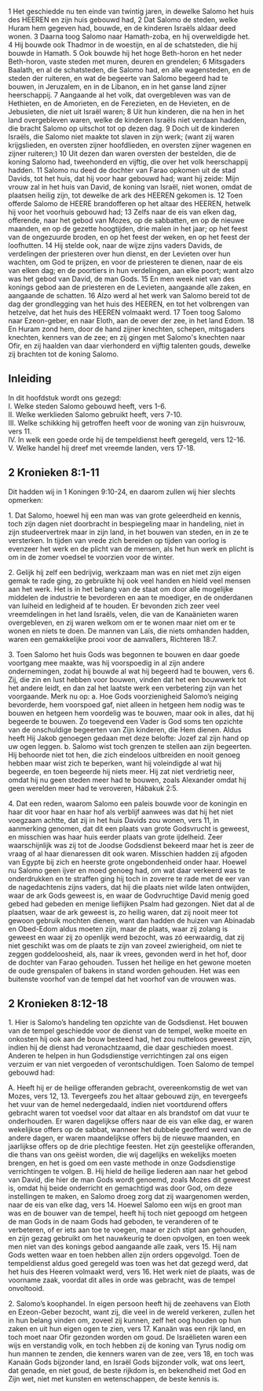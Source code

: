 1 Het geschiedde nu ten einde van twintig jaren, in dewelke Salomo het huis des HEEREN en zijn huis gebouwd had, 2 Dat Salomo de steden, welke Huram hem gegeven had, bouwde, en de kinderen Israëls aldaar deed wonen. 3 Daarna toog Salomo naar Hamath-zoba, en hij overweldigde het. 4 Hij bouwde ook Thadmor in de woestijn, en al de schatsteden, die hij bouwde in Hamath. 5 Ook bouwde hij het hoge Beth-horon en het neder Beth-horon, vaste steden met muren, deuren en grendelen; 6 Mitsgaders Baalath, en al de schatsteden, die Salomo had, en alle wagensteden, en de steden der ruiteren, en wat de begeerte van Salomo begeerd had te bouwen, in Jeruzalem, en in de Libanon, en in het ganse land zijner heerschappij. 7 Aangaande al het volk, dat overgebleven was van de Hethieten, en de Amorieten, en de Ferezieten, en de Hevieten, en de Jebusieten, die niet uit Israël waren; 8 Uit hun kinderen, die na hen in het land overgebleven waren, welke de kinderen Israëls niet verdaan hadden, die bracht Salomo op uitschot tot op dezen dag. 9 Doch uit de kinderen Israëls, die Salomo niet maakte tot slaven in zijn werk; (want zij waren krijgslieden, en oversten zijner hoofdlieden, en oversten zijner wagenen en zijner ruiteren;) 10 Uit dezen dan waren oversten der bestelden, die de koning Salomo had, tweehonderd en vijftig, die over het volk heerschappij hadden. 11 Salomo nu deed de dochter van Farao opkomen uit de stad Davids, tot het huis, dat hij voor haar gebouwd had; want hij zeide: Mijn vrouw zal in het huis van David, de koning van Israël, niet wonen, omdat de plaatsen heilig zijn, tot dewelke de ark des HEEREN gekomen is. 12 Toen offerde Salomo de HEERE brandofferen op het altaar des HEEREN, hetwelk hij voor het voorhuis gebouwd had; 13 Zelfs naar de eis van elken dag, offerende, naar het gebod van Mozes, op de sabbatten, en op de nieuwe maanden, en op de gezette hoogtijden, drie malen in het jaar; op het feest van de ongezuurde broden, en op het feest der weken, en op het feest der loofhutten. 14 Hij stelde ook, naar de wijze zijns vaders Davids, de verdelingen der priesteren over hun dienst, en der Levieten over hun wachten, om God te prijzen, en voor de priesteren te dienen, naar de eis van elken dag; en de poortiers in hun verdelingen, aan elke poort; want alzo was het gebod van David, de man Gods. 15 En men week niet van des konings gebod aan de priesteren en de Levieten, aangaande alle zaken, en aangaande de schatten. 16 Alzo werd al het werk van Salomo bereid tot de dag der grondlegging van het huis des HEEREN, en tot het volbrengen van hetzelve, dat het huis des HEEREN volmaakt werd. 17 Toen toog Salomo naar Ezeon-geber, en naar Eloth, aan de oever der zee, in het land Edom. 18 En Huram zond hem, door de hand zijner knechten, schepen, mitsgaders knechten, kenners van de zee; en zij gingen met Salomo's knechten naar Ofir, en zij haalden van daar vierhonderd en vijftig talenten gouds, dewelke zij brachten tot de koning Salomo. 

## Inleiding

In dit hoofdstuk wordt ons gezegd:  
I. Welke steden Salomo gebouwd heeft, vers 1-6.  
II. Welke werklieden Salomo gebruikt heeft, vers 7-10.  
III. Welke schikking hij getroffen heeft voor de woning van zijn huisvrouw, vers 11.  
IV. In welk een goede orde hij de tempeldienst heeft geregeld, vers 12-16.  
V. Welke handel hij dreef met vreemde landen, vers 17-18.  

## 2 Kronieken 8:1-11 

Dit hadden wij in 1 Koningen 9:10-24, en daarom zullen wij hier slechts opmerken: 

1\. Dat Salomo, hoewel hij een man was van grote geleerdheid en kennis, toch zijn dagen niet doorbracht in bespiegeling maar in handeling, niet in zijn studeervertrek maar in zijn land, in het bouwen van steden, en in ze te versterken. In tijden van vrede zich bereiden op tijden van oorlog is evenzeer het werk en de plicht van de mensen, als het hun werk en plicht is om in de zomer voedsel te voorzien voor de winter.

2\. Gelijk hij zelf een bedrijvig, werkzaam man was en niet met zijn eigen gemak te rade ging, zo gebruikte hij ook veel handen en hield veel mensen aan het werk. Het is in het belang van de staat om door alle mogelijke middelen de industrie te bevorderen en aan te moediger, en de onderdanen van luiheid en ledigheid af te houden. Er bevonden zich zeer veel vreemdelingen in het land Israëls, velen, die van de Kanaänieten waren overgebleven, en zij waren welkom om er te wonen maar niet om er te wonen en niets te doen. De mannen van Laïs, die niets omhanden hadden, waren een gemakkelijke prooi voor de aanvallers, Richteren 18:7.

3\. Toen Salomo het huis Gods was begonnen te bouwen en daar goede voortgang mee maakte, was hij voorspoedig in al zijn andere ondernemingen, zodat hij bouwde al wat hij begeerd had te bouwen, vers 6. Zij, die zin en lust hebben voor bouwen, vinden dat het een bouwwerk tot het andere leidt, en dan zal het laatste werk een verbetering zijn van het voorgaande. Merk nu op: 
a. Hoe Gods voorzienigheid Salomo’s neiging bevorderde, hem voorspoed gaf, niet alleen in hetgeen hem nodig was te bouwen en hetgeen hem voordelig was te bouwen, maar ook in alles, dat hij begeerde te bouwen. Zo toegevend een Vader is God soms ten opzichte van de onschuldige begeerten van Zijn kinderen, die Hem dienen. Aldus heeft Hij Jakob genoegen gedaan met deze belofte: Jozef zal zijn hand op uw ogen leggen.
b. Salomo wist toch grenzen te stellen aan zijn begeerten. Hij behoorde niet tot hen, die zich eindeloos uitbreiden en nooit genoeg hebben maar wist zich te beperken, want hij voleindigde al wat hij begeerde, en toen begeerde hij niets meer. Hij zat niet verdrietig neer, omdat hij nu geen steden meer had te bouwen, zoals Alexander omdat hij geen werelden meer had te veroveren, Hábakuk 2:5.

4\. Dat een reden, waarom Salomo een paleis bouwde voor de koningin en haar dit voor haar en haar hof als verblijf aanwees was dat hij het niet voegzaam achtte, dat zij in het huis Davids zou wonen, vers 11, in aanmerking genomen, dat dit een plaats van grote Godsvrucht is geweest, en misschien was haar huis eerder plaats van grote ijdelheid. Zeer waarschijnlijk was zij tot de Joodse Godsdienst bekeerd maar het is zeer de vraag of al haar dienaressen dit ook waren. Misschien hadden zij afgoden van Egypte bij zich en heerste grote ongebondenheid onder haar. Hoewel nu Salomo geen ijver en moed genoeg had, om wat daar verkeerd was te onderdrukken en te straffen ging hij toch in zoverre te rade met de eer van de nagedachtenis zijns vaders, dat hij die plaats niet wilde laten ontwijden, waar de ark Gods geweest is, en waar de Godvruchtige David menig goed gebed had gebeden en menige lieflijken Psalm had gezongen. 
Niet dat al de plaatsen, waar de ark geweest is, zo heilig waren, dat zij nooit meer tot gewoon gebruik mochten dienen, want dan hadden de huizen van Abinadab en Obed-Edom aldus moeten zijn, maar de plaats, waar zij zolang is geweest en waar zij zo openlijk werd bezocht, was zó eerwaardig, dat zij niet geschikt was om de plaats te zijn van zoveel zwierigheid, om niet te zeggen goddeloosheid, als, naar ik vrees, gevonden werd in het hof, door de dochter van Farao gehouden. Tussen het heilige en het gewone moeten de oude grenspalen of bakens in stand worden gehouden. Het was een buitenste voorhof van de tempel dat het voorhof van de vrouwen was. 

## 2 Kronieken 8:12-18

1\. Hier is Salomo’s handeling ten opzichte van de Godsdienst. Het bouwen van de tempel geschiedde voor de dienst van de tempel, welke moeite en onkosten hij ook aan de bouw besteed had, het zou nutteloos geweest zijn, indien hij de dienst had veronachtzaamd, die daar geschieden moest. Anderen te helpen in hun Godsdienstige verrichtingen zal ons eigen verzuim er van niet vergoeden of verontschuldigen. Toen Salomo de tempel gebouwd had: 

A. Heeft hij er de heilige offeranden gebracht, overeenkomstig de wet van Mozes, vers 12, 13. Tevergeefs zou het altaar gebouwd zijn, en tevergeefs het vuur van de hemel nedergedaald, indien niet voortdurend offers gebracht waren tot voedsel voor dat altaar en als brandstof om dat vuur te onderhouden. Er waren dagelijkse offers naar de eis van elke dag, er waren wekelijkse offers op de sabbat, wanneer het dubbele geofferd werd van de andere dagen, er waren maandelijkse offers bij de nieuwe maanden, en jaarlijkse offers op de drie plechtige feesten. Het zijn geestelijke offeranden, die thans van ons geëist worden, die wij dagelijks en wekelijks moeten brengen, en het is goed om een vaste methode in onze Godsdienstige verrichtingen te volgen.
B. Hij hield de heilige liederen aan naar het gebod van David, die hier de man Gods wordt genoemd, zoals Mozes dit geweest is, omdat hij beide onderricht en gemachtigd was door God, om deze instellingen te maken, en Salomo droeg zorg dat zij waargenomen werden, naar de eis van elke dag, vers 14. Hoewel Salomo een wijs en groot man was en de bouwer van de tempel, heeft hij toch niet gepoogd om hetgeen de man Gods in de naam Gods had geboden, te veranderen of te verbeteren, of er iets aan toe te voegen, maar er zich stipt aan gehouden, en zijn gezag gebruikt om het nauwkeurig te doen opvolgen, en toen week men niet van des konings gebod aangaande alle zaak, vers 15. Hij nam Gods wetten waar en toen hebben allen zijn orders opgevolgd. Toen de tempeldienst aldus goed geregeld was toen was het dat gezegd werd, dat het huis des Heeren volmaakt werd, vers 16. Het werk niet de plaats, was de voorname zaak, voordat dit alles in orde was gebracht, was de tempel onvoltooid.

2\. Salomo’s koophandel. In eigen persoon heeft hij de zeehavens van Eloth en Ezeon-Geber bezocht, want zij, die veel in de wereld verkeren, zullen het in hun belang vinden om, zoveel zij kunnen, zelf het oog houden op hun zaken en uit hun eigen ogen te zien, vers 17. Kanaän was een rijk land, en toch moet naar Ofir gezonden worden om goud. De Israëlieten waren een wijs en verstandig volk, en toch hebben zij de koning van Tyrus nodig om hun mannen te zenden, die kenners waren van de zee, vers 18, en toch was Kanaän Gods bijzonder land, en Israël Gods bijzonder volk, wat ons leert, dat genade, en niet goud, de beste rijkdom is, en bekendheid met God en Zijn wet, niet met kunsten en wetenschappen, de beste kennis is. 

